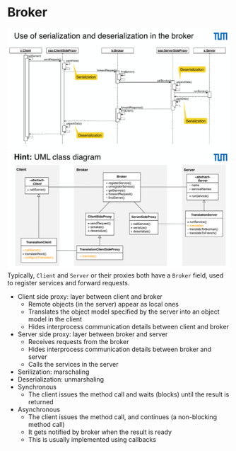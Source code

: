 # Broker

![borker](assets/broker.png)
![broker-example](assets/broker-example.png)
Typically, `Client` and `Server` or their proxies both have a `Broker` field, used to register services and forward requests.

- Client side proxy: layer between client and broker
  - Remote objects (in the server) appear as local ones
  - Translates the object model specified by the server into an object model in the client
  - Hides interprocess communication details between client and broker
- Server side proxy: layer between broker and server
  - Receives requests from the broker
  - Hides interprocess communication details between broker and server
  - Calls the services in the server
- Serilization: marschaling
- Deserialization: unmarshaling
- Synchronous
  - The client issues the method call and waits (blocks) until the result is returned
- Asynchronous
  - The client issues the method call, and continues (a non-blocking method call)
  - It gets notified by broker when the result is ready
  - This is usually implemented using callbacks
